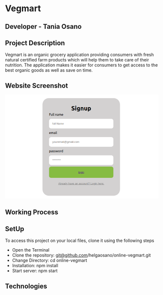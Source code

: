 # Vegmart

## Developer - Tania Osano

## Project Description

Vegmart is an organic grocery application providing consumers with fresh natural certified farm products which will help them to take care of their nutrition. The application makes it easier for consumers to get access to the best organic goods as well as save on time.

## Website Screenshot

![SignUp page](./src/images/signuppage.png    "get to sign up")

## Working Process

## SetUp

To access this project on your local files, clone it using the following steps

* Open the Terminal
* Clone the repository: git@github.com/helgaosano/online-vegmart.git
* Change Directory: cd online-vegmart
* Installation: npm install 
* Start server: npm start

## Technologies

